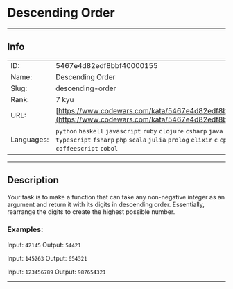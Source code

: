 # Descending Order

---
## Info

|            |                                      |
|:-----------|:-------------------------------------|
| ID:        | 5467e4d82edf8bbf40000155                              |
| Name:      | Descending Order                            |
| Slug:      | descending-order                            |
| Rank:      | 7 kyu                       |
| URL:       | [https://www.codewars.com/kata/5467e4d82edf8bbf40000155](https://www.codewars.com/kata/5467e4d82edf8bbf40000155)                 |
| Languages: |  `python`  `haskell`  `javascript`  `ruby`  `clojure`  `csharp`  `java`  `rust`  `swift`  `typescript`  `fsharp`  `php`  `scala`  `julia`  `prolog`  `elixir`  `c`  `cpp`  `r`  `crystal`  `coffeescript`  `cobol`  |

---
## Description

Your task is to make a function that can take any non-negative integer as an argument and return it with its digits in descending order. Essentially, rearrange the digits to create the highest possible number.


### Examples:

Input: `42145`
Output: `54421`

Input: `145263`
Output: `654321`

Input: `123456789`
Output: `987654321`



---
